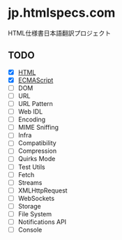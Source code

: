 # jp.htmlspecs.com
HTML仕様書日本語翻訳プロジェクト

## TODO

- [x] [HTML](https://jp.htmlspecs.com/)
- [x] [ECMAScript](https://ecma262.com/jp)
- [ ] DOM
- [ ] URL
- [ ] URL Pattern
- [ ] Web IDL
- [ ] Encoding
- [ ] MIME Sniffing
- [ ] Infra
- [ ] Compatibility
- [ ] Compression
- [ ] Quirks Mode
- [ ] Test Utils
- [ ] Fetch
- [ ] Streams
- [ ] XMLHttpRequest
- [ ] WebSockets
- [ ] Storage
- [ ] File System
- [ ] Notifications API
- [ ] Console